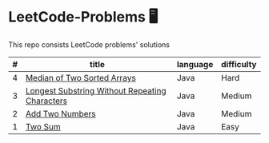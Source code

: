 # LeetCode-Problems :desktop_computer:
This repo consists LeetCode problems' solutions

| #  | title | language | difficulty |
| ------------- | ------------- | ------------- | ------------- |
| 4  | [Median of Two Sorted Arrays](https://leetcode.com/problems/median-of-two-sorted-arrays/)  | Java | Hard |
| 3  | [Longest Substring Without Repeating Characters](https://leetcode.com/problems/longest-substring-without-repeating-characters/description/)  | Java | Medium |
| 2  | [Add Two Numbers](https://leetcode.com/problems/add-two-numbers/)  | Java | Medium |
| 1  | [Two Sum](https://leetcode.com/problems/two-sum/)  | Java | Easy |
